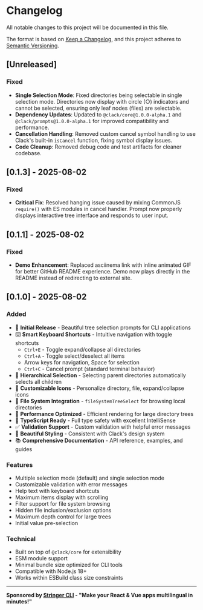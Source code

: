 # Changelog

All notable changes to this project will be documented in this file.

The format is based on [Keep a Changelog](https://keepachangelog.com/en/1.0.0/),
and this project adheres to [Semantic Versioning](https://semver.org/spec/v2.0.0.html).

## [Unreleased]

### Fixed
- **Single Selection Mode**: Fixed directories being selectable in single selection mode. Directories now display with circle (○) indicators and cannot be selected, ensuring only leaf nodes (files) are selectable.
- **Dependency Updates**: Updated to `@clack/core@1.0.0-alpha.1` and `@clack/prompts@1.0.0-alpha.1` for improved compatibility and performance.
- **Cancellation Handling**: Removed custom cancel symbol handling to use Clack's built-in `isCancel` function, fixing symbol display issues.
- **Code Cleanup**: Removed debug code and test artifacts for cleaner codebase.

## [0.1.3] - 2025-08-02

### Fixed
- **Critical Fix**: Resolved hanging issue caused by mixing CommonJS `require()` with ES modules in cancel handler. Prompt now properly displays interactive tree interface and responds to user input.

## [0.1.1] - 2025-08-02

### Fixed
- **Demo Enhancement**: Replaced asciinema link with inline animated GIF for better GitHub README experience. Demo now plays directly in the README instead of redirecting to external site.

## [0.1.0] - 2025-08-02

### Added
- 🌳 **Initial Release** - Beautiful tree selection prompts for CLI applications
- ⌨️ **Smart Keyboard Shortcuts** - Intuitive navigation with toggle shortcuts
  - `Ctrl+E` - Toggle expand/collapse all directories
  - `Ctrl+A` - Toggle select/deselect all items  
  - Arrow keys for navigation, Space for selection
  - `Ctrl+C` - Cancel prompt (standard terminal behavior)
- 🎯 **Hierarchical Selection** - Selecting parent directories automatically selects all children
- 🎨 **Customizable Icons** - Personalize directory, file, expand/collapse icons
- 📁 **File System Integration** - `fileSystemTreeSelect` for browsing local directories
- 🚀 **Performance Optimized** - Efficient rendering for large directory trees
- 📱 **TypeScript Ready** - Full type safety with excellent IntelliSense
- ✅ **Validation Support** - Custom validation with helpful error messages
- 🎨 **Beautiful Styling** - Consistent with Clack's design system
- 📚 **Comprehensive Documentation** - API reference, examples, and guides

### Features
- Multiple selection mode (default) and single selection mode
- Customizable validation with error messages
- Help text with keyboard shortcuts
- Maximum items display with scrolling
- Filter support for file system browsing
- Hidden file inclusion/exclusion options
- Maximum depth control for large trees
- Initial value pre-selection

### Technical
- Built on top of `@clack/core` for extensibility
- ESM module support
- Minimal bundle size optimized for CLI tools
- Compatible with Node.js 18+ 
- Works within ESBuild class size constraints

---

**Sponsored by [Stringer CLI](https://stringer-cli.com) - "Make your React & Vue apps multilingual in minutes!"**
